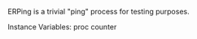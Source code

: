 ERPing is a trivial "ping" process for testing purposes.

Instance Variables:
	proc	<ErlangProcess>
	counter	<Number>
